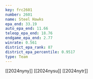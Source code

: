 ```yaml
---
key: frc2601
number: 2601
name: Steel Hawks
epa_end: 33.19
auto_epa_end: 11.66
teleop_epa_end: 18.76
endgame_epa_end: 2.77
winrate: 0.561
district_epa_rank: 87
district_epa_percentile: 0.9517
type: Team
---
```

[[2024nyny]]
[[2024nysu]]
[[2024nytr]]

